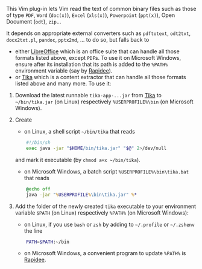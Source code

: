 This Vim plug-in lets Vim read the text of common binary files such as those of type `PDF`, `Word` (`doc(x)`), `Excel` (`xls(x)`), `Powerpoint` (`ppt(x)`), Open Document (`odt`), `zip`...

It depends on appropriate external converters such as `pdftotext`, `odt2txt`, `docx2txt.pl`, `pandoc`, `pptx2md`, ... to do so, but falls back to

- either [LibreOffice](https://www.libreoffice.org/download/download/) which is an office suite that can handle all those formats listed above, except `PDF`s.
    To use it on Microsoft Windows, ensure after its installation that its path is added to the `%PATH%` environment variable (say by [Rapidee](http://www.rapidee.com/)).
- or [Tika](https://tika.apache.org/download.html) which is a content extractor that can handle all those formats listed above and many more.
    To use it:

1. Download the latest runnable `tika-app-...jar` from [Tika](https://tika.apache.org/download.html) to `~/bin/tika.jar` (on Linux) respectively `%USERPROFILE%\bin` (on Microsoft Windows).

0. Create

    - on Linux, a shell script `~/bin/tika` that reads
    ```sh
        #!/bin/sh
        exec java -jar "$HOME/bin/tika.jar" "$@" 2>/dev/null
    ```
    and mark it executable (by `chmod a+x ~/bin/tika`).

    - on Microsoft Windows, a batch script `%USERPROFILE%\bin\tika.bat` that reads
    ```bat
        @echo off
        java -jar "%USERPROFILE%\bin\tika.jar" %*
    ```

0. Add the folder of the newly created `tika` executable to your environment variable `$PATH` (on Linux) respectively `%PATH%` (on Microsoft Windows):

    - on Linux, if you use `bash` or `zsh` by adding to `~/.profile` or `~/.zshenv` the line

    ```sh
        PATH=$PATH:~/bin
    ```

    - on Microsoft Windows, a convenient program to update `%PATH%` is [Rapidee](http://www.rapidee.com/).

